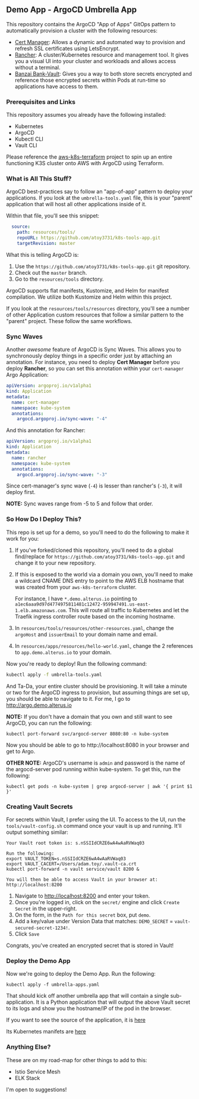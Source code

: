 ## Demo App - ArgoCD Umbrella App

This repository contains the ArgoCD "App of Apps" GitOps pattern to automatically provision a cluster with the following resources:

* [Cert Manager](https://cert-manager.io/docs/): Allows a dynamic and automated way to provision and refresh SSL certificates using LetsEncrypt.
* [Rancher](https://rancher.com/docs/rancher/v2.x/en/): A cluster/Kubernetes resource and management tool. It gives you a visual UI into your cluster and workloads and allows access without a terminal.
* [Banzai Bank-Vault](https://github.com/banzaicloud/bank-vaults): Gives you a way to both store secrets encrypted and reference those encrypted secrets within Pods at run-time so applications have access to them.

### Prerequisites and Links

This repository assumes you already have the following installed:

* Kubernetes
* ArgoCD
* Kubectl CLI
* Vault CLI

Please reference the [aws-k8s-terraform](https://github.com/atoy3731/aws-k8s-terraform) project to spin up an entire functioning K3S cluster onto AWS with ArgoCD using Terraform.

### What is All This Stuff?

ArgoCD best-practices say to follow an "app-of-app" pattern to deploy your applications. If you look at the `umbrella-tools.yaml` file, this is your "parent" application that will host all other applications inside of it.

Within that file, you'll see this snippet:

```yaml
  source:
    path: resources/tools/
    repoURL: https://github.com/atoy3731/k8s-tools-app.git
    targetRevision: master
```

What this is telling ArgoCD is:

1. Use the `https://github.com/atoy3731/k8s-tools-app.git` git repository.
2. Check out the `master` branch.
3. Go to the `resources/tools` directory.

ArgoCD supports flat manifests, Kustomize, and Helm for manifest compilation. We utilize both Kustomize and Helm within this project.

If you look at the `resources/tools/resources` directory, you'll see a number of other Application custom resources that follow a similar pattern to the "parent" project. These follow the same workflows.

### Sync Waves

Another *awesome* feature of ArgoCD is Sync Waves. This allows you to synchronously deploy things in a specific order just by attaching an annotation. For instance, you need to deploy **Cert Manager** before you deploy **Rancher**, so you can set this annotation within your `cert-manager` Argo Application:

```yaml
apiVersion: argoproj.io/v1alpha1
kind: Application
metadata:
  name: cert-manager
  namespace: kube-system
  annotations:
    argocd.argoproj.io/sync-wave: "-4"
```

And this annotation for Rancher:

```yaml
apiVersion: argoproj.io/v1alpha1
kind: Application
metadata:
  name: rancher
  namespace: kube-system
  annotations:
    argocd.argoproj.io/sync-wave: "-3"
```

Since cert-manager's sync wave (`-4`) is lesser than rancher's (`-3`), it will deploy first.

**NOTE:** Sync waves range from -5 to 5 and follow that order.

### So How Do I Deploy This?

This repo is set up for a demo, so you'll need to do the following to make it work for you:

1. If you've forked/cloned this repository, you'll need to do a global find/replace for `https://github.com/atoy3731/k8s-tools-app.git` and change it to your new repository.

2. If this is exposed to the world via a domain you own, you'll need to make a wildcard CNAME DNS entry to point to the AWS ELB hostname that was created from your `aws-k8s-terraform` cluster.

   For instance, I have `*.demo.alterus.io` pointing to `a1ec6aaa9d97d4774975811481c12472-959947491.us-east-1.elb.amazonaws.com`. This will route all traffic to Kubernetes and let the Traefik ingress controller route based on the incoming hostname.
   
3. In `resources/tools/resources/other-resources.yaml`, change the `argoHost` and `issuerEmail` to your domain name and email.

4. In `resources/apps/resources/hello-world.yaml`, change the 2 references to `app.demo.alterus.io` to your domain. 
    
Now you're ready to deploy! Run the following command:

```bash
kubectl apply -f umbrella-tools.yaml
```

And Ta-Da, your entire cluster should be provisioning.  It will take a minute or two for the ArgoCD ingress to provision, but assuming things are set up, you should be able to navigate to it. For me, I go to http://argo.demo.alterus.io

**NOTE:** If you don't have a domain that you own and still want to see ArgoCD, you can run the following:

```$xslt
kubectl port-forward svc/argocd-server 8080:80 -n kube-system
```

Now you should be able to go to http://localhost:8080 in your browser and get to Argo.

**OTHER NOTE:** ArgoCD's username is `admin` and password is the name of the argocd-server pod running within kube-system. To get this, run the following:

```$xslt
kubectl get pods -n kube-system | grep argocd-server | awk '{ print $1 }'
```

### Creating Vault Secrets

For secrets within Vault, I prefer using the UI. To access to the UI, run the `tools/vault-config.sh` command once your vault is up and running. It'll output something similar:

```
Your Vault root token is: s.nSSIIdCRZE6wA4wAaRVWaq03

Run the following:
export VAULT_TOKEN=s.nSSIIdCRZE6wA4wAaRVWaq03
export VAULT_CACERT=/Users/adam.toy/.vault-ca.crt
kubectl port-forward -n vault service/vault 8200 &

You will then be able to access Vault in your browser at: http://localhost:8200

```

1. Navigate to [http://localhost:8200](http://localhost:8200) and enter your token.
2. Once you're logged in, click on the `secret/` engine and click `Create Secret` in the upper-right.
3. On the form, in the `Path for this secret` box, put `demo`.
4. Add a key/value under Version Data that matches: `DEMO_SECRET` = `vault-secured-secret-1234!`.
5. Click `Save`

Congrats, you've created an encrypted secret that is stored in Vault!

### Deploy the Demo App

Now we're going to deploy the Demo App. Run the following:

```
kubectl apply -f umbrella-apps.yaml
```

That should kick off another umbrella app that will contain a single sub-application. It is a Python application that will output the above Vault secret to its logs and show you the hostname/IP of the pod in the browser.

If you want to see the source of the application, it is [here](https://github.com/atoy3731/hello-world)

Its Kubernetes manifets are [here](https://github.com/atoy3731/hello-world-manifests)

### Anything Else?

These are on my road-map for other things to add to this:

* Istio Service Mesh
* ELK Stack

I'm open to suggestions!